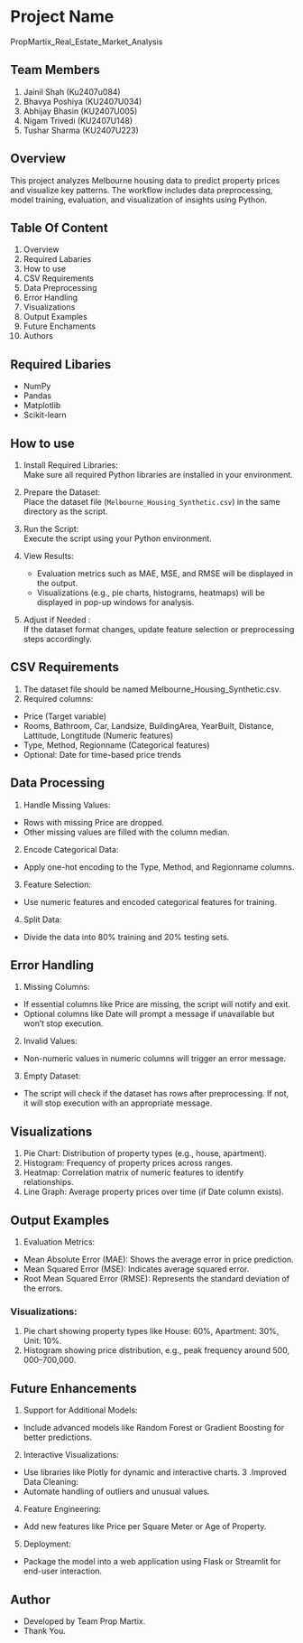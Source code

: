 # Project Name

PropMartix_Real_Estate_Market_Analysis

## Team Members
1. Jainil Shah (Ku2407u084)
2. Bhavya Poshiya (KU2407U034)
3. Abhijay Bhasin (KU2407U005)
4. Nigam Trivedi (KU2407U148)
5. Tushar Sharma (KU2407U223)


## Overview
This project analyzes Melbourne housing data to predict property prices and visualize key patterns. The workflow includes data preprocessing, model training, evaluation, and visualization of insights using Python.

## Table Of Content

1. Overview
2. Required Labaries
3. How to use
4. CSV Requirements
5. Data Preprocessing
6. Error Handling
7. Visualizations
8. Output Examples
9. Future Enchaments
10. Authors

   
## Required Libaries 

- NumPy 
- Pandas 
- Matplotlib  
- Scikit-learn

## How to use


1. Install Required Libraries:  
   Make sure all required Python libraries are installed in your environment.

2. Prepare the Dataset:  
   Place the dataset file (`Melbourne_Housing_Synthetic.csv`) in the same directory as the script.

3. Run the Script:  
   Execute the script using your Python environment.

4. View Results:  
   - Evaluation metrics such as MAE, MSE, and RMSE will be displayed in the output.  
   - Visualizations (e.g., pie charts, histograms, heatmaps) will be displayed in pop-up windows for analysis. 

5. Adjust if Needed :  
   If the dataset format changes, update feature selection or preprocessing steps accordingly.
## CSV Requirements
1. The dataset file should be named Melbourne_Housing_Synthetic.csv.
2. Required columns:
  - Price (Target variable)
  - Rooms, Bathroom, Car, Landsize, BuildingArea, YearBuilt, Distance, Lattitude, Longtitude (Numeric features)
  - Type, Method, Regionname (Categorical features)
  - Optional: Date for time-based price trends
## Data Processing
1. Handle Missing Values:
  - Rows with missing Price are dropped.
  - Other missing values are filled with the column median.
2. Encode Categorical Data:
  - Apply one-hot encoding to the Type, Method, and Regionname columns.
3. Feature Selection:
  - Use numeric features and encoded categorical features for training.
4. Split Data:
  - Divide the data into 80% training and 20% testing sets.
  ## Error Handling
1. Missing Columns:
  - If essential columns like Price are missing, the script will notify and exit.
  - Optional columns like Date will prompt a message if unavailable but won’t stop execution.
2. Invalid Values:
-  Non-numeric values in numeric columns will trigger an error message.
3. Empty Dataset:
  - The script will check if the dataset has rows after preprocessing. If not, it will stop execution with an appropriate message.
## Visualizations
1. Pie Chart: Distribution of property types (e.g., house, apartment).
2. Histogram: Frequency of property prices across ranges.
3. Heatmap: Correlation matrix of numeric features to identify relationships.
4. Line Graph: Average property prices over time (if Date column exists).
## Output Examples
1. Evaluation Metrics:
  - Mean Absolute Error (MAE): Shows the average error in price prediction.
  - Mean Squared Error (MSE): Indicates average squared error.
  - Root Mean Squared Error (RMSE): Represents the standard deviation of the errors.
### Visualizations:
1. Pie chart showing property types like House: 60%, Apartment: 30%, Unit: 10%.
2. Histogram showing price distribution, e.g., peak frequency around $500,000–$700,000.

## Future Enhancements
1. Support for Additional Models:
  - Include advanced models like Random Forest or Gradient Boosting for better predictions.
2. Interactive Visualizations:
  - Use libraries like Plotly for dynamic and interactive charts.
3 .Improved Data Cleaning:
  - Automate handling of outliers and unusual values.
4. Feature Engineering:
  - Add new features like Price per Square Meter or Age of Property.
5. Deployment:
  - Package the model into a web application using Flask or Streamlit for end-user interaction.
## Author
- Developed by Team Prop Martix.
- Thank You.




